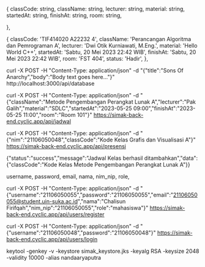 {
 classCode: string,
 className: string,
 lecturer: string,
 material: string,
 startedAt: string,
 finishAt: string,
 room: string,
 <!-- status: string, -->
},

{
 classCode: 'TIF414020 A22232 4',
 className: 'Perancangan Algoritma dan Pemrograman A',
 lecturer: 'Dwi Otik Kurniawati, M.Eng.',
 material: 'Hello World C++',
 startedAt: 'Sabtu, 20 Mei 2023 22:42 WIB',
 finishAt: 'Sabtu, 20 Mei 2023 22:42 WIB',
 room: 'FST 404',
 status: 'Hadir',
},

curl -X POST -H "Content-Type: application/json" -d "{\"title\":\"Sons Of Anarchy\",\"body\":\"Body text goes here...\"}" http://localhost:3000/api/database

curl -X POST -H "Content-Type: application/json" -d "{\"className\":\"Metode Pengembangan Perangkat Lunak A\",\"lecturer\":\"Pak Galih\",\"material\":\"SDLC\",\"startedAt\":\"2023-05-25 09:00\",\"finishAt\":\"2023-05-25 11:00\",\"room\":\"Room 101\"}" https://simak-back-end.cyclic.app/api/jadwal

curl -X POST -H "Content-Type: application/json" -d "{\"nim\":\"21106050048\",\"classCode\":\"Kode Kelas Grafis dan Visualisasi A\"}" https://simak-back-end.cyclic.app/api/presensi

{"status":"success","message":"Jadwal Kelas berhasil ditambahkan","data":{"classCode":"Kode Kelas Metode Pengembangan Perangkat Lunak A"}}

username, password, email, nama, nim_nip, role,

curl -X POST -H "Content-Type: application/json" -d "{\"username\":\"21106050055\",\"password\":\"21106050055\",\"email\":\"21106050055@student.uin-suka.ac.id\",\"nama\":\"Chalisun Firifqah\",\"nim_nip\":\"21106050055\",\"role\":\"mahasiswa\"}" https://simak-back-end.cyclic.app/api/users/register

curl -X POST -H "Content-Type: application/json" -d "{\"username\":\"21106050048\",\"password\":\"21106050048\"}" https://simak-back-end.cyclic.app/api/users/login

keytool -genkey -v -keystore simak_keystore.jks -keyalg RSA -keysize 2048 -validity 10000 -alias nandaaryaputra